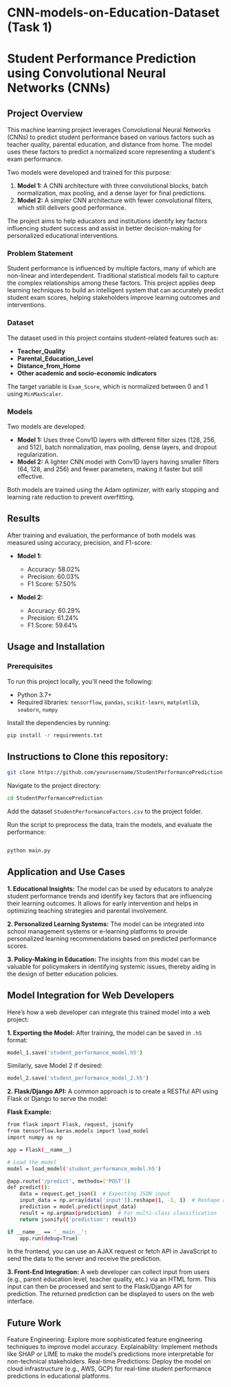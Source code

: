 # CNN-models-on-Education-Dataset (Task 1)
# Student Performance Prediction using Convolutional Neural Networks (CNNs)

## Project Overview

This machine learning project leverages Convolutional Neural Networks (CNNs) to predict student performance based on various factors such as teacher quality, parental education, and distance from home. The model uses these factors to predict a normalized score representing a student's exam performance.

Two models were developed and trained for this purpose:
1. **Model 1:** A CNN architecture with three convolutional blocks, batch normalization, max pooling, and a dense layer for final predictions.
2. **Model 2:** A simpler CNN architecture with fewer convolutional filters, which still delivers good performance.

The project aims to help educators and institutions identify key factors influencing student success and assist in better decision-making for personalized educational interventions.

### Problem Statement

Student performance is influenced by multiple factors, many of which are non-linear and interdependent. Traditional statistical models fail to capture the complex relationships among these factors. This project applies deep learning techniques to build an intelligent system that can accurately predict student exam scores, helping stakeholders improve learning outcomes and interventions.

### Dataset

The dataset used in this project contains student-related features such as:
- **Teacher_Quality**
- **Parental_Education_Level**
- **Distance_from_Home**
- **Other academic and socio-economic indicators**

The target variable is `Exam_Score`, which is normalized between 0 and 1 using `MinMaxScaler`.

### Models

Two models are developed:
- **Model 1:** Uses three Conv1D layers with different filter sizes (128, 256, and 512), batch normalization, max pooling, dense layers, and dropout regularization.
- **Model 2:** A lighter CNN model with Conv1D layers having smaller filters (64, 128, and 256) and fewer parameters, making it faster but still effective.

Both models are trained using the Adam optimizer, with early stopping and learning rate reduction to prevent overfitting.

## Results

After training and evaluation, the performance of both models was measured using accuracy, precision, and F1-score:

- **Model 1:**
  - Accuracy: 58.02%
  - Precision: 60.03%
  - F1 Score: 57.50%
  
- **Model 2:**
  - Accuracy: 60.29%
  - Precision: 61.24%
  - F1 Score: 59.64%

## Usage and Installation

### Prerequisites

To run this project locally, you'll need the following:
- Python 3.7+
- Required libraries: `tensorflow`, `pandas`, `scikit-learn`, `matplotlib`, `seaborn`, `numpy`

Install the dependencies by running:
```bash
pip install -r requirements.txt
```

## Instructions to Clone this repository:
```bash
git clone https://github.com/yourusername/StudentPerformancePrediction.git
```
Navigate to the project directory:

```bash
cd StudentPerformancePrediction
```

Add the dataset `StudentPerformanceFactors.csv` to the project folder.

Run the script to preprocess the data, train the models, and evaluate the performance:

```bash

python main.py
```

## Application and Use Cases
**1. Educational Insights:**
The model can be used by educators to analyze student performance trends and identify key factors that are influencing their learning outcomes. It allows for early intervention and helps in optimizing teaching strategies and parental involvement.

**2. Personalized Learning Systems:**
The model can be integrated into school management systems or e-learning platforms to provide personalized learning recommendations based on predicted performance scores.

**3. Policy-Making in Education:**
The insights from this model can be valuable for policymakers in identifying systemic issues, thereby aiding in the design of better education policies.

## Model Integration for Web Developers
Here’s how a web developer can integrate this trained model into a web project:

**1. Exporting the Model:**
After training, the model can be saved in `.h5` format:

```bash
model_1.save('student_performance_model.h5')
```
Similarly, save Model 2 if desired:
```bash
model_2.save('student_performance_model_2.h5')
```
**2. Flask/Django API:**
A common approach is to create a RESTful API using Flask or Django to serve the model:

**Flask Example:**

```bash
from flask import Flask, request, jsonify
from tensorflow.keras.models import load_model
import numpy as np

app = Flask(__name__)

# Load the model
model = load_model('student_performance_model.h5')

@app.route('/predict', methods=['POST'])
def predict():
    data = request.get_json()  # Expecting JSON input
    input_data = np.array(data['input']).reshape(1, -1, 1)  # Reshape appropriately
    prediction = model.predict(input_data)
    result = np.argmax(prediction)  # For multi-class classification
    return jsonify({'prediction': result})

if __name__ == '__main__':
    app.run(debug=True)
```
In the frontend, you can use an AJAX request or fetch API in JavaScript to send the data to the server and receive the prediction.

**3. Front-End Integration:**
A web developer can collect input from users (e.g., parent education level, teacher quality, etc.) via an HTML form. This input can then be processed and sent to the Flask/Django API for prediction. The returned prediction can be displayed to users on the web interface.

## Future Work
Feature Engineering: Explore more sophisticated feature engineering techniques to improve model accuracy.
Explainability: Implement methods like SHAP or LIME to make the model’s predictions more interpretable for non-technical stakeholders.
Real-time Predictions: Deploy the model on cloud infrastructure (e.g., AWS, GCP) for real-time student performance predictions in educational platforms.

